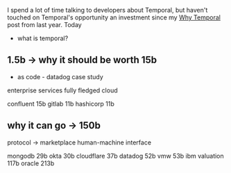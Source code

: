 I spend a lot of time talking to developers about Temporal, but haven't touched on Temporal's opportunity an investment since my [Why Temporal](https://www.swyx.io/why-temporal/#the-business-case-for-temporal) post from last year. Today

- what is temporal?


## 1.5b -> why it should be worth 15b
* as code - datadog case study

enterprise services
fully fledged cloud

confluent 15b
gitlab 11b
hashicorp 11b

## why it can go -> 150b

protocol -> marketplace
human-machine interface

mongodb 29b
okta 30b
cloudflare 37b
datadog 52b
vmw 53b
ibm valuation 117b
oracle 213b